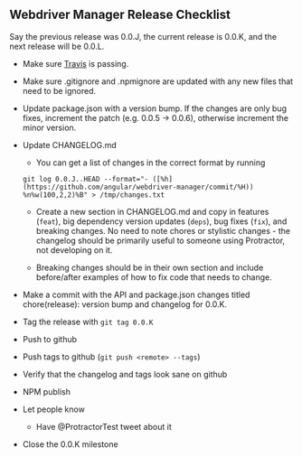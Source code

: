 Webdriver Manager Release Checklist
-----------------------------------
Say the previous release was 0.0.J, the current release is 0.0.K, and the next release will be 0.0.L.

- Make sure [Travis](https://travis-ci.org/angular/webdriver-manager/builds) is passing.

- Make sure .gitignore and .npmignore are updated with any new files that need to be ignored.

- Update package.json with a version bump. If the changes are only bug fixes, increment the patch (e.g. 0.0.5 -> 0.0.6), otherwise increment the minor version.

- Update CHANGELOG.md

  - You can get a list of changes in the correct format by running

  ```
  git log 0.0.J..HEAD --format="- ([%h](https://github.com/angular/webdriver-manager/commit/%H)) %n%w(100,2,2)%B" > /tmp/changes.txt
  ```
  - Create a new section in CHANGELOG.md and copy in features (`feat`), big dependency version updates (`deps`), bug fixes (`fix`), and breaking changes. No need to note chores or stylistic changes - the changelog should be primarily useful to someone using Protractor, not developing on it.

   - Breaking changes should be in their own section and include before/after examples of how to fix code that needs to change.

 - Make a commit with the API and package.json changes titled chore(release): version bump and changelog for 0.0.K.

 - Tag the release with `git tag 0.0.K`

 - Push to github

 - Push tags to github (`git push <remote> --tags`)

 - Verify that the changelog and tags look sane on github

 - NPM publish

 - Let people know
   - Have @ProtractorTest tweet about it

 - Close the 0.0.K milestone

